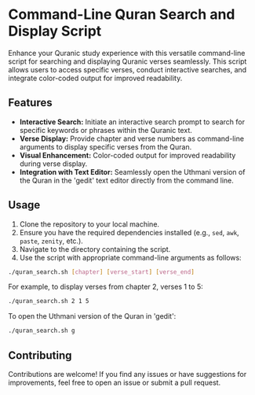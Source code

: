 # Command-Line Quran Search and Display Script

Enhance your Quranic study experience with this versatile command-line script for searching and displaying Quranic verses seamlessly. This script allows users to access specific verses, conduct interactive searches, and integrate color-coded output for improved readability.

## Features

- **Interactive Search:** Initiate an interactive search prompt to search for specific keywords or phrases within the Quranic text.
- **Verse Display:** Provide chapter and verse numbers as command-line arguments to display specific verses from the Quran.
- **Visual Enhancement:** Color-coded output for improved readability during verse display.
- **Integration with Text Editor:** Seamlessly open the Uthmani version of the Quran in the 'gedit' text editor directly from the command line.

## Usage

1. Clone the repository to your local machine.
2. Ensure you have the required dependencies installed (e.g., `sed`, `awk`, `paste`, `zenity`, etc.).
3. Navigate to the directory containing the script.
4. Use the script with appropriate command-line arguments as follows:

```bash
./quran_search.sh [chapter] [verse_start] [verse_end]
```

For example, to display verses from chapter 2, verses 1 to 5:
```bash
./quran_search.sh 2 1 5
```

To open the Uthmani version of the Quran in 'gedit':
```bash
./quran_search.sh g
```

## Contributing

Contributions are welcome! If you find any issues or have suggestions for improvements, feel free to open an issue or submit a pull request.



